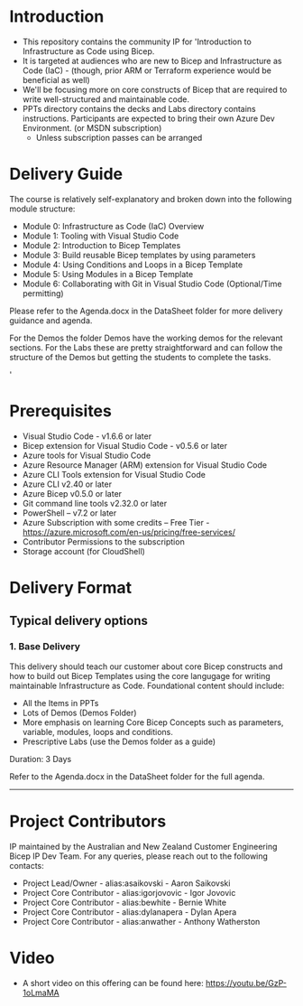 # Introduction 
* This repository contains the community IP for 'Introduction to Infrastructure as Code using Bicep. 
* It is targeted at audiences who are new to Bicep and Infrastructure as Code (IaC)  - (though, prior ARM or Terraform experience would be beneficial as well)
* We'll be focusing more on core constructs of Bicep that are required to write well-structured and maintainable code.
* PPTs directory contains the decks and Labs directory contains instructions. Participants are expected to bring their own Azure Dev Environment. (or MSDN subscription)
    * Unless subscription passes can be arranged 

# Delivery Guide
The course is relatively self-explanatory and broken down into the following module structure: 
* Module 0: Infrastructure as Code (IaC) Overview
* Module 1: Tooling with Visual Studio Code
* Module 2: Introduction to Bicep Templates
* Module 3: Build reusable Bicep templates by using parameters
* Module 4: Using Conditions and Loops in a Bicep Template
* Module 5: Using Modules in a Bicep Template
* Module 6: Collaborating with Git in Visual Studio Code (Optional/Time permitting)
  
Please refer to the Agenda.docx in the DataSheet folder for more delivery guidance and agenda.

For the Demos the folder Demos have the working demos for the relevant sections. For the Labs these are pretty straightforward and can follow the structure of the Demos but getting the students to complete the tasks.

'
# Prerequisites
* Visual Studio Code - v1.6.6 or later
* Bicep extension for Visual Studio Code - v0.5.6 or later
* Azure tools for Visual Studio Code
* Azure Resource Manager (ARM) extension for Visual Studio Code
* Azure CLI Tools extension for Visual Studio Code
* Azure CLI v2.40 or later
* Azure Bicep v0.5.0 or later
* Git command line tools v2.32.0 or later
* PowerShell – v7.2 or later
* Azure Subscription with some credits – Free Tier - https://azure.microsoft.com/en-us/pricing/free-services/ 
* Contributor Permissions to the subscription
* Storage account (for CloudShell)




# Delivery Format

## Typical delivery options

### 1. Base Delivery
This delivery should teach our customer about core Bicep constructs and how to build out Bicep Templates using the core langugage for writing maintainable Infrastructure as Code. Foundational content should include:
* All the Items in PPTs
* Lots of Demos (Demos Folder)
* More emphasis on learning Core Bicep Concepts such as parameters, variable, modules, loops and conditions. 
* Prescriptive Labs (use the Demos folder as a guide)

Duration: 3 Days

Refer to the Agenda.docx in the DataSheet folder for the full agenda.

---

# Project Contributors
IP maintained by the Australian and New Zealand Customer Engineering Bicep IP Dev Team. For any queries, please reach out to the following contacts:
* Project Lead/Owner - alias:asaikovski - Aaron Saikovski
* Project Core Contributor - alias:igorjovovic - Igor Jovovic
* Project Core Contributor - alias:bewhite - Bernie White
* Project Core Contributor - alias:dylanapera - Dylan Apera
* Project Core Contributor - alias:anwather - Anthony Watherston

# Video
* A short video on this offering can be found here: https://youtu.be/GzP-1oLmaMA